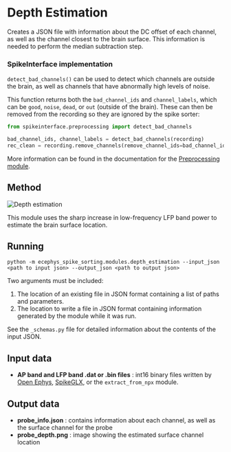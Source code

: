 # Depth Estimation

Creates a JSON file with information about the DC offset of each channel, as well as the channel closest to the brain surface. This information is needed to perform the median subtraction step.

### SpikeInterface implementation

`detect_bad_channels()` can be used to detect which channels are outside the brain, as well as channels that have abnormally high levels of noise.

This function returns both the `bad_channel_ids` and `channel_labels`, which can be `good`, `noise`, `dead`, or `out` (outside of the brain). These can then be removed from the recording so they are ignored by the spike sorter:

```python
from spikeinterface.preprocessing import detect_bad_channels

bad_channel_ids, channel_labels = detect_bad_channels(recording)
rec_clean = recording.remove_channels(remove_channel_ids=bad_channel_ids)

```

More information can be found in the documentation for the [Preprocessing module](https://spikeinterface.readthedocs.io/en/latest/modules/preprocessing.html).

## Method

![Depth estimation](images/probe_depth.png "Surface estimation method")

This module uses the sharp increase in low-frequency LFP band power to estimate the brain surface location.

## Running

```
python -m ecephys_spike_sorting.modules.depth_estimation --input_json <path to input json> --output_json <path to output json>
```
Two arguments must be included:
1. The location of an existing file in JSON format containing a list of paths and parameters.
2. The location to write a file in JSON format containing information generated by the module while it was run.

See the `_schemas.py` file for detailed information about the contents of the input JSON.

## Input data

- **AP band and LFP band .dat or .bin files** : int16 binary files written by [Open Ephys](https://github.com/open-ephys/plugin-GUI), [SpikeGLX](https://github.com/billkarsh/spikeglx), or the `extract_from_npx` module.


## Output data

- **probe_info.json** : contains information about each channel, as well as the surface channel for the probe
- **probe_depth.png** : image showing the estimated surface channel location